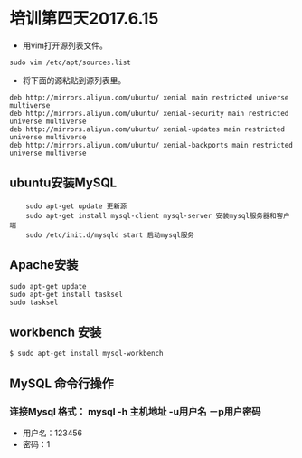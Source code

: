# 培训第四天2017.6.15

* 用vim打开源列表文件。
```~
sudo vim /etc/apt/sources.list
```
   
* 将下面的源粘贴到源列表里。
```~
deb http://mirrors.aliyun.com/ubuntu/ xenial main restricted universe multiverse
deb http://mirrors.aliyun.com/ubuntu/ xenial-security main restricted universe multiverse
deb http://mirrors.aliyun.com/ubuntu/ xenial-updates main restricted universe multiverse
deb http://mirrors.aliyun.com/ubuntu/ xenial-backports main restricted universe multiverse

```
  
## ubuntu安装MySQL
```~
    sudo apt-get update 更新源
    sudo apt-get install mysql-client mysql-server 安装mysql服务器和客户端
    sudo /etc/init.d/mysqld start 启动mysql服务
```
## Apache安装
```~
sudo apt-get update
sudo apt-get install tasksel
sudo tasksel
```

## workbench 安装
```~
$ sudo apt-get install mysql-workbench
```
   
## MySQL 命令行操作
### 连接Mysql 格式： mysql -h 主机地址 -u用户名 －p用户密码
* 用户名：123456
* 密码：1


